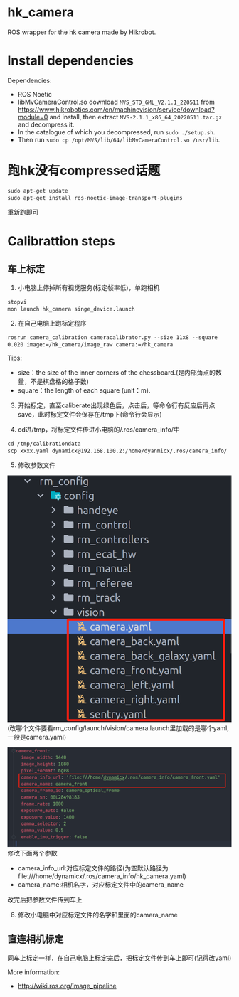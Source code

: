 # hk_camera
ROS wrapper for the hk camera made by Hikrobot.

# Install dependencies
Dependencies:
- ROS Noetic
- libMvCameraControl.so  download `MVS_STD_GML_V2.1.1_220511` from
https://www.hikrobotics.com/cn/machinevision/service/download?module=0 and install,
then extract `MVS-2.1.1_x86_64_20220511.tar.gz` and decompress it.
- In the catalogue of which you decompressed, run `sudo ./setup.sh`.
- Then run `sudo cp /opt/MVS/lib/64/libMvCameraControl.so /usr/lib`.

# 跑hk没有compressed话题

```shell
sudo apt-get update
sudo apt-get install ros-noetic-image-transport-plugins
```
重新跑即可

# Calibrattion steps

## 车上标定

1. 小电脑上停掉所有视觉服务(标定帧率低)，单跑相机
```shell
stopvi
mon launch hk_camera singe_device.launch
```

2. 在自己电脑上跑标定程序
```shell
rosrun camera_calibration cameracalibrator.py --size 11x8 --square 0.020 image:=/hk_camera/image_raw camera:=/hk_camera
```
Tips:
* size：the size of the inner corners of the chessboard.(是内部角点的数量，不是棋盘格的格子数)
* square：the length of each square (unit：m).

3. 开始标定，直至caliberate出现绿色后，点击后，等命令行有反应后再点save，此时标定文件会保存在/tmp下(命令行会显示)

4. cd进/tmp，将标定文件传进小电脑的/.ros/camera_info/中
```shell
cd /tmp/calibrationdata
scp xxxx.yaml dynamicx@192.168.100.2:/home/dyanmicx/.ros/camera_info/
```

5. 修改参数文件

![alt text](pictures/calibrate1.png)
(改哪个文件要看rm_config/launch/vision/camera.launch里加载的是哪个yaml,一般是camera.yaml)

![alt text](pictures/calibrate2.png)
修改下面两个参数
* camera_info_url:对应标定文件的路径(为空默认路径为file:///home/dynamicx/.ros/camera_info/hk_camera.yaml)
* camera_name:相机名字，对应标定文件中的camera_name

改完后把参数文件传到车上

6. 修改小电脑中对应标定文件的名字和里面的camera_name

## 直连相机标定

同车上标定一样，在自己电脑上标定完后，把标定文件传到车上即可(记得改yaml)

More information:

- http://wiki.ros.org/image_pipeline
